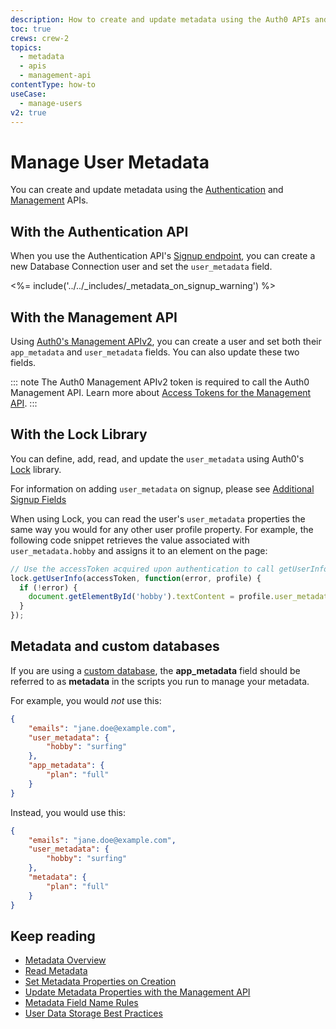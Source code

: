 ```yaml
---
description: How to create and update metadata using the Auth0 APIs and Lock and how to work with custom databases.
toc: true
crews: crew-2
topics:
  - metadata
  - apis
  - management-api
contentType: how-to
useCase:
  - manage-users
v2: true
---
```


# Manage User Metadata

You can create and update metadata using the [Authentication](/api/authentication) and [Management](/api/management/v2) APIs.

## With the Authentication API

When you use the Authentication API's [Signup endpoint](/api/authentication?shell#signup), you can create a new Database Connection user and set the `user_metadata` field.

<%= include('../../_includes/_metadata_on_signup_warning') %>


## With the Management API

Using [Auth0's Management APIv2](/api/management/v2), you can create a user and set both their `app_metadata` and `user_metadata` fields. You can also update these two fields.

::: note
The Auth0 Management APIv2 token is required to call the Auth0 Management API. Learn more about [Access Tokens for the Management API](/api/management/v2/concepts/tokens).
:::

## With the Lock Library

You can define, add, read, and update the `user_metadata` using Auth0's [Lock](/libraries/lock) library. 

For information on adding `user_metadata` on signup, please see [Additional Signup Fields](/libraries/lock/v10/customization#additionalsignupfields-array-)

When using Lock, you can read the user's `user_metadata` properties the same way you would for any other user profile property. For example, the following code snippet retrieves the value associated with `user_metadata.hobby` and assigns it to an element on the page:

```js
// Use the accessToken acquired upon authentication to call getUserInfo
lock.getUserInfo(accessToken, function(error, profile) {
  if (!error) {
    document.getElementById('hobby').textContent = profile.user_metadata.hobby;
  }
});
```
## Metadata and custom databases

If you are using a [custom database](/connections/database#using-your-own-user-store), the **app_metadata** field should be referred to as **metadata** in the scripts you run to manage your metadata.

For example, you would *not* use this:

```json
{
    "emails": "jane.doe@example.com",
    "user_metadata": {
        "hobby": "surfing"
    },
    "app_metadata": {
        "plan": "full"
    }
}
```

Instead, you would use this:

```json
{
    "emails": "jane.doe@example.com",
    "user_metadata": {
        "hobby": "surfing"
    },
    "metadata": {
        "plan": "full"
    }
}
```

## Keep reading

* [Metadata Overview](/users/concepts/overview-user-metadata)
* [Read Metadata](/users/guides/read-metadata)
* [Set Metadata Properties on Creation](/users/guides/set-metadata-properties-on-creation)
* [Update Metadata Properties with the Management API](/users/guides/update-metadata-properties-with-management-api)
* [Metadata Field Name Rules](/users/references/metadata-field-name-rules)
* [User Data Storage Best Practices](/best-practices/user-data-storage-best-practices)
